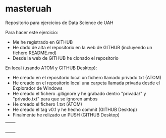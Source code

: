 # masteruah
Repositorio para ejercicios de Data Science de UAH

Para hacer este ejercicio:

* Me he registrado en GITHUB
* He dado de alta el repositorio en la web de GITHUB (incluyendo un fichero README.md)
* Desde la web de GITHUB he clonado el repositorio

En local (usando ATOM y GITHUB Desktop):

* He creado en el repositorio local un fichero llamado privado.txt (ATOM)
* He creado en el repositorio local una carpeta llamada privada desde el Explorador de Windows
* He creado el fichero .gitignore y he grabado dentro "privada/" y "privado.txt" para que se ignoren ambos
* He creado el fichero 1.txt (ATOM)
* He creado el tag v0.1 y he hecho commit (GITHUB Desktop)
* Finalmente he relizado un PUSH (GITHUB Desktop)


|   |   |
|---|---|
|   |   |
|   |   |
|   |   |
|   |   |
|   |   |

